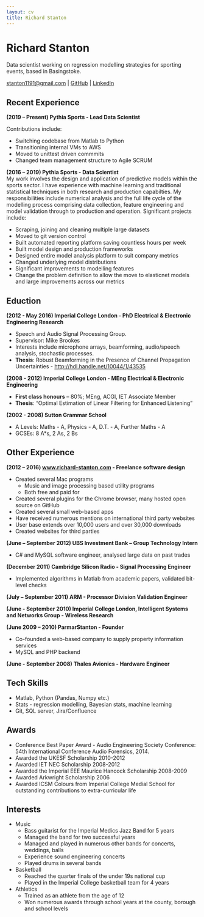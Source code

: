 ```yaml
---
layout: cv
title: Richard Stanton
---
```

# Richard Stanton
Data scientist working on regression modelling strategies for sporting events, based in Basingstoke.

<div id="webaddress">
<a href="stanton1191@gmail.com">stanton1191@gmail.com</a>
| <a href="https://github.com/stanton119">GitHub</a>
| <a href="https://www.linkedin.com/in/richard-stanton119/">LinkedIn</a>
</div>

## Recent Experience
**(2019 – Present) Pythia Sports - Lead Data Scientist**  
<!-- Leading a team of data scientists towards business goals -->
Contributions include:
* Switching codebase from Matlab to Python
* Transitioning internal VMs to AWS
* Moved to unittest driven commmits
* Changed team management structure to Agile SCRUM  

<!-- Management experience:
* Scrum master
* Jira/Confluence admin
* Reporting to stakeholders
* Training/onboarding of junior staff -->

**(2016 – 2019) Pythia Sports - Data Scientist**  
My work involves the design and application of predictive models within the sports sector. I have experience with machine learning and traditional statistical techniques in both research and production capabilties. My responsibilities include numerical analysis and the full life cycle of the modelling process comprising data collection, feature engineering and model validation through to production and operation.
Significant projects include:
* Scraping, joining and cleaning multiple large datasets
* Moved to git version control
* Built automated reporting platform saving countless hours per week
* Built model design and production frameworks
* Designed entire model analysis platform to suit company metrics
* Changed underlying model distributions
* Significant improvements to modelling features
* Change the problem definition to allow the move to elasticnet models and large improvements across our metrics

## Eduction

**(2012 - May 2016) Imperial College London - PhD Electrical & Electronic Engineering Research**  
* Speech and Audio Signal Processing Group.
* Supervisor: Mike Brookes
* Interests include microphone arrays, beamforming, audio/speech analysis, stochastic processes.
* **Thesis**: Robust Beamforming in the Presence of Channel Propagation Uncertainties - <http://hdl.handle.net/10044/1/43535>

<!-- * Journal papers
    * Robust Power Domain Beamforming, pending.
    * Head Rotation Robust Beamforming, pending.
* Conference papers
    * Path Uncertainty Robust Beamforming, Proc. European Signal Processing Conf. (EUSIPCO), EURASIP Lisbon, Portugal, 2014.
    * A Differentiable Approximation to Speech Intelligibility Index with Applications to Listening Enhancement - Audio Engineering Society Conference: 54th International Conference Audio Forensics, 2014. - **Conference Best Paper Award**
    * Speech Dereverberation in the STFT Domain (to appear…)
* Fully funded EPSRC sponsorship
* IEEE Student member, IET Student member -->

**(2008 - 2012) Imperial College London - MEng Electrical & Electronic Engineering**
* **First class honours** – 80%; MEng, ACGI, IET Associate Member
* **Thesis**: “Optimal Estimation of Linear Filtering for Enhanced Listening”

**(2002 - 2008) Sutton Grammar School**
* A Levels:	Maths - A, Physics - A, D.T. - A, Further Maths - A
* GCSEs:	8 A*s, 2 As, 2 Bs

## Other Experience
**(2012 – 2016)	www.richard-stanton.com - Freelance software design**
* Created several Mac programs
    * Music and image processing based utility programs
    * Both free and paid for
* Created several plugins for the Chrome browser, many hosted open source on GitHub
* Created several small web-based apps
* Have received numerous mentions on international third party websites
* User base extends over 10,000 users and over 30,000 downloads
* Created websites for third parties

<!-- ### Engineering Experience -->
**(June – September 2012) UBS Investment Bank – Group Technology Intern**
* C# and MySQL software engineer, analysed large data on past trades

**(December 2011) Cambridge Silicon Radio - Signal Processing Engineer**
* Implemented algorithms in Matlab from academic papers, validated bit-level checks

**(July – September 2011) ARM - Processor Division Validation Engineer**  

**(June - September 2010) Imperial College London, Intelligent Systems and Networks Group - Wireless Research**  

**(June 2009 – 2010) ParmarStanton - Founder**
* Co-founded a web-based company to supply property information services
* MySQL and PHP backend

**(June - September 2008) Thales Avionics - Hardware Engineer**  

## Tech Skills
* Matlab, Python (Pandas, Numpy etc.)
* Stats - regression modelling, Bayesian stats, machine learning
* Git, SQL server, Jira/Confluence  

<!-- Pandas, numpy, scikit, matplotlib, seaborn, hvplot, tensorflow, flask -->

## Awards
* Conference Best Paper Award - Audio Engineering Society Conference: 54th International Conference Audio Forensics, 2014.
* Awarded the UKESF Scholarship 2010-2012
* Awarded IET NEC Scholarship 2008-2012
* Awarded the Imperial EEE Maurice Hancock Scholarship 2008-2009
* Awarded Arkwright Scholarship 2006
* Awarded ICSM Colours from Imperial College Medial School for outstanding contributions to extra-curricular life

## Interests
* Music
    * Bass guitarist for the Imperial Medics Jazz Band for 5 years
    * Managed the band for two successful years
    * Managed and played in numerous other bands for concerts, weddings, balls
    * Experience sound engineering concerts
    * Played drums in several bands
* Basketball
    * Reached the quarter finals of the under 19s national cup
    * Played in the Imperial College basketball team for 4 years
* Athletics
    * Trained as an athlete from the age of 12
    * Won numerous awards through school years at the county, borough and school levels


<!-- ### Footer

Last updated: Jan 2020 -->


